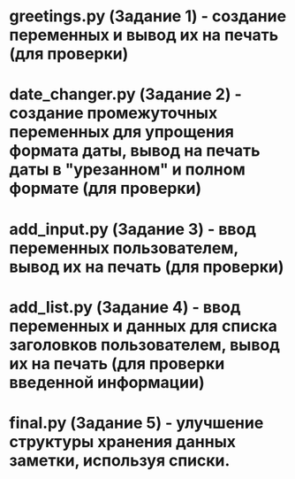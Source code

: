 # greetings.py (Задание 1) - создание переменных и вывод их на печать (для проверки)
# date_changer.py (Задание 2) - создание промежуточных переменных для упрощения формата даты, вывод на печать даты в "урезанном" и полном формате (для проверки) 
# add_input.py (Задание 3) - ввод переменных пользователем, вывод их на печать (для проверки) 
# add_list.py (Задание 4) - ввод переменных и данных для списка заголовков пользователем, вывод их на печать (для проверки введенной информации)
# final.py (Задание 5) - улучшение структуры хранения данных заметки, используя списки.
